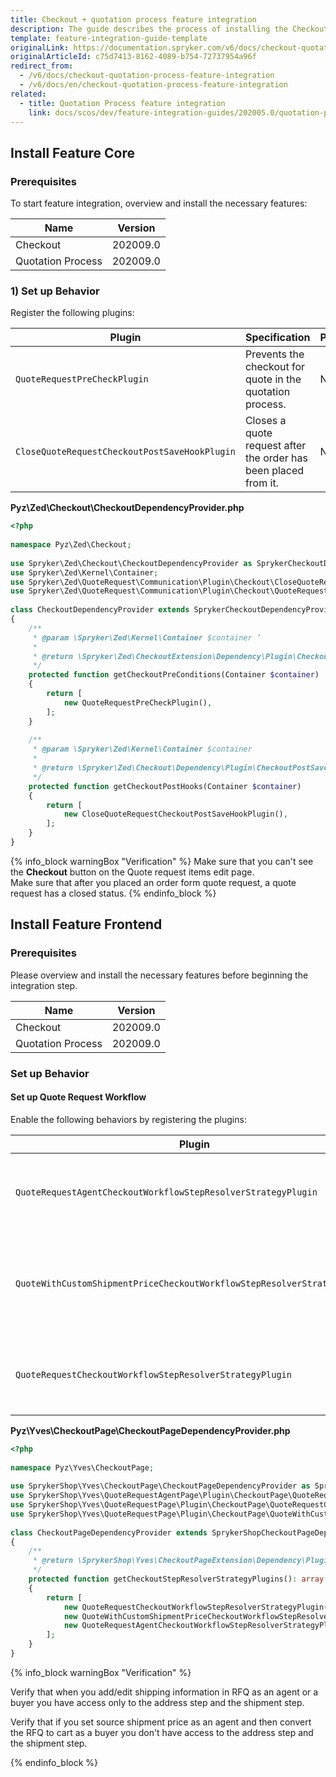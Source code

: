 ```yaml
---
title: Checkout + quotation process feature integration
description: The guide describes the process of installing the Checkout + Quotation process feature into your project.
template: feature-integration-guide-template
originalLink: https://documentation.spryker.com/v6/docs/checkout-quotation-process-feature-integration
originalArticleId: c75d7413-8162-4089-b754-72737954a96f
redirect_from:
  - /v6/docs/checkout-quotation-process-feature-integration
  - /v6/docs/en/checkout-quotation-process-feature-integration
related:
  - title: Quotation Process feature integration
    link: docs/scos/dev/feature-integration-guides/202005.0/quotation-process-feature-integration.html
---
```


## Install Feature Core
### Prerequisites
To start feature integration, overview and install the necessary features:

| Name | Version |
| --- | --- |
| Checkout | 202009.0 |
| Quotation Process | 202009.0 |

### 1) Set up Behavior
Register the following plugins:

| Plugin | Specification | Prerequisites | Namespace |
| --- | --- | --- | --- |
| `QuoteRequestPreCheckPlugin` | Prevents the checkout for quote in the quotation process. | None | `Spryker\Zed\QuoteRequest\Communication\Plugin\Checkout` |
| `CloseQuoteRequestCheckoutPostSaveHookPlugin` | Closes a quote request after the order has been placed from it. | None | `Spryker\Zed\QuoteRequest\Communication\Plugin\Checkout` |

**Pyz\Zed\Checkout\CheckoutDependencyProvider.php**
    
```php
<?php
 
namespace Pyz\Zed\Checkout;
 
use Spryker\Zed\Checkout\CheckoutDependencyProvider as SprykerCheckoutDependencyProvider;
use Spryker\Zed\Kernel\Container;
use Spryker\Zed\QuoteRequest\Communication\Plugin\Checkout\CloseQuoteRequestCheckoutPostSaveHookPlugin;
use Spryker\Zed\QuoteRequest\Communication\Plugin\Checkout\QuoteRequestPreCheckPlugin;
 
class CheckoutDependencyProvider extends SprykerCheckoutDependencyProvider
{
    /**
     * @param \Spryker\Zed\Kernel\Container $container ’
     *
     * @return \Spryker\Zed\CheckoutExtension\Dependency\Plugin\CheckoutPreConditionPluginInterface[]
     */
    protected function getCheckoutPreConditions(Container $container)
    {
        return [
            new QuoteRequestPreCheckPlugin(),
        ];
    }
 
    /**
     * @param \Spryker\Zed\Kernel\Container $container
     *
     * @return \Spryker\Zed\Checkout\Dependency\Plugin\CheckoutPostSaveHookInterface[]
     */
    protected function getCheckoutPostHooks(Container $container)
    {
        return [
            new CloseQuoteRequestCheckoutPostSaveHookPlugin(),
        ];
    }
}
```

{% info_block warningBox "Verification" %}
Make sure that you can't see the **Checkout** button on the Quote request items edit page.</br>Make sure that after you placed an order form quote request, a quote request has a closed status.
{% endinfo_block %}

## Install Feature Frontend
### Prerequisites
Please overview and install the necessary features before beginning the integration step.

| Name | Version |
| --- | --- |
| Checkout | 202009.0 |
| Quotation Process | 202009.0 |

### Set up Behavior
#### Set up Quote Request Workflow
Enable the following behaviors by registering the plugins:

| Plugin | Specification | Prerequisites | Namespace |
| --- | --- | --- | --- |
| `QuoteRequestAgentCheckoutWorkflowStepResolverStrategyPlugin` | Modifies checkout steps for agent RFQ edit workflow. | None | `SprykerShop\Yves\QuoteRequestAgentPage\Plugin\CheckoutPage` |
| `QuoteWithCustomShipmentPriceCheckoutWorkflowStepResolverStrategyPlugin` | Modifies checkout steps for a quote with source shipment price workflow. | None | `SprykerShop\Yves\QuoteRequestPage\Plugin\CheckoutPage` |
| `QuoteRequestCheckoutWorkflowStepResolverStrategyPlugin` | Modifies checkout steps for buyer RFQ edit workflow. | None | `SprykerShop\Yves\QuoteRequestPage\Plugin\CheckoutPage` |

**Pyz\Yves\CheckoutPage\CheckoutPageDependencyProvider.php**

```php
<?php
 
namespace Pyz\Yves\CheckoutPage;
 
use SprykerShop\Yves\CheckoutPage\CheckoutPageDependencyProvider as SprykerShopCheckoutPageDependencyProvider;
use SprykerShop\Yves\QuoteRequestAgentPage\Plugin\CheckoutPage\QuoteRequestAgentCheckoutWorkflowStepResolverStrategyPlugin;
use SprykerShop\Yves\QuoteRequestPage\Plugin\CheckoutPage\QuoteRequestCheckoutWorkflowStepResolverStrategyPlugin;
use SprykerShop\Yves\QuoteRequestPage\Plugin\CheckoutPage\QuoteWithCustomShipmentPriceCheckoutWorkflowStepResolverStrategyPlugin;
 
class CheckoutPageDependencyProvider extends SprykerShopCheckoutPageDependencyProvider
{
    /**
     * @return \SprykerShop\Yves\CheckoutPageExtension\Dependency\Plugin\CheckoutStepResolverStrategyPluginInterface[]
     */
    protected function getCheckoutStepResolverStrategyPlugins(): array
    {
        return [
            new QuoteRequestCheckoutWorkflowStepResolverStrategyPlugin(),
            new QuoteWithCustomShipmentPriceCheckoutWorkflowStepResolverStrategyPlugin(),
            new QuoteRequestAgentCheckoutWorkflowStepResolverStrategyPlugin(),
        ];
    }
}
```
{% info_block warningBox "Verification" %}

Verify that when you add/edit shipping information in RFQ as an agent or a buyer you have access only to the address step and the shipment step.

Verify that if you set source shipment price as an agent and then convert the RFQ to cart as a buyer you don't have access to the address step and the shipment step.

{% endinfo_block %}
